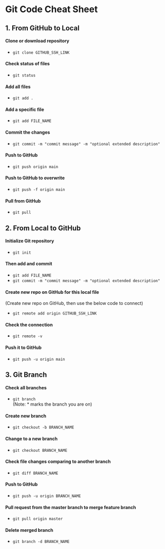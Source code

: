 # **Git Code Cheat Sheet**

## **1. From GitHub to Local**

#### Clone or download repository
- `git clone GITHUB_SSH_LINK`

#### Check status of files
- `git status`

#### Add all files
- `git add .`

#### Add a specific file
- `git add FILE_NAME`

#### Commit the changes
- `git commit -m "commit message" -m "optional extended description"`

#### Push to GitHub
- `git push origin main`

#### Push to GitHub to overwrite
- `git push -f origin main`

#### Pull from GitHub
- `git pull`

## **2. From Local to GitHub**

#### Initialize Git repository
- `git init`

#### Then add and commit
- `git add FILE_NAME`
- `git commit -m "commit message" -m "optional extended description"`

#### Create new repo on GitHub for this local file
(Create new repo on GitHub, then use the below code to connect)
- `git remote add origin GITHUB_SSH_LINK`

#### Check the connection
- `git remote -v`

#### Push it to GitHub
- `git push -u origin main`

## **3. Git Branch**

#### Check all branches
- `git branch`  
(Note: * marks the branch you are on)

#### Create new branch
- `git checkout -b BRANCH_NAME`

#### Change to a new branch
- `git checkout BRANCH_NAME`

#### Check file changes comparing to another branch
- `git diff BRANCH_NAME`

#### Push to GitHub
- `git push -u origin BRANCH_NAME`

#### Pull request from the master branch to merge feature branch
- `git pull origin master`

#### Delete merged branch
- `git branch -d BRANCH_NAME`

